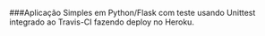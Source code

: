 ###Aplicação Simples em  Python/Flask com teste usando Unittest integrado ao Travis-CI fazendo deploy no Heroku.
